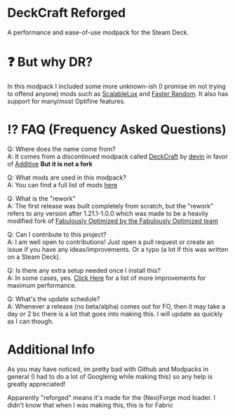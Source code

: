 # DeckCraft Reforged
A performance and ease-of-use modpack for the Steam Deck.
# ❓ But why DR?
In this modpack I included some more unknown-ish (I promise im not trying to offend anyone) mods such as [ScalableLux](https://modrinth.com/mod/scalablelux) and [Faster Random](https://modrinth.com/mod/faster-random). It also has support for many/most Optifine features.
# ⁉️ FAQ (Frequency Asked Questions)
Q: Where does the name come from?  
A: It comes from a discontinued modpack called [DeckCraft](https://modrinth.com/modpack/deckcraft) by [devin](https://modrinth.com/user/devin) in favor of [Additive](https://modrinth.com/modpack/additive) **But it is not a fork**

Q: What mods are used in this modpack?  
A: You can find a full list of mods [here](https://github.com/CoderMonkey1956/deckcraft-reforged/wiki/Mod-List)  

Q: What is the "rework"  
A: The first release was built completely from scratch, but the "rework" refers to any version after 1.21.1-1.0.0 which was made to be a heavily modified fork of [Fabulously Optimized by the Fabulously Optimized team](https://modrinth.com/modpack/fabulously-optimized)

Q: Can I contribute to this project?  
A: I am well open to contributions! Just open a pull request or create an issue if you have any ideas/improvements. Or a typo (a lot lf this was written on a Steam Deck). 

Q: Is there any extra setup needed once I install this?  
A: In some cases, yes. [Click Here](https://github.com/CoderMonkey1956/deckcraft-reforged/wiki/Performance-Improvements) for a list of more improvements for maximum performance.  

Q: What's the update schedule?  
A: Whenever a release (no beta/alpha) comes out for FO, then it may take a day or 2 bc there is a lot that goes into making this. I will update as quickly as I can though.  

# Additional Info
As you may have noticed, im pretty bad with Github and Modpacks in general (I had to do a lot of Googleing while making this) so any help is greatly appreciated!

Apparently "reforged" means it's made for the (Neo)Forge mod loader. I didn't know that when I was making this, this is for Fabric
